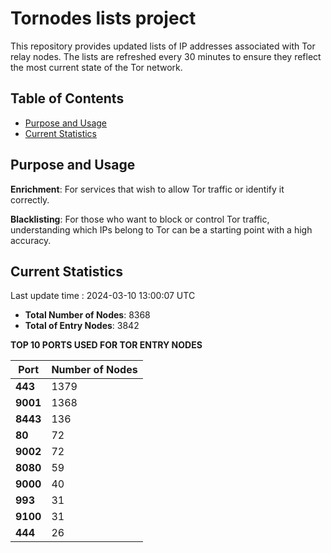 # Tornodes lists project

This repository provides updated lists of IP addresses associated with Tor relay nodes. The lists are refreshed every 30 minutes to ensure they reflect the most current state of the Tor network.

## Table of Contents

- [Purpose and Usage](#purpose-and-usage)
- [Current Statistics](#current-statistics)


## Purpose and Usage

**Enrichment**: For services that wish to allow Tor traffic or identify it correctly.

**Blacklisting**: For those who want to block or control Tor traffic, understanding which IPs belong to Tor can be a starting point with a high accuracy.

## Current Statistics

Last update time : 2024-03-10 13:00:07 UTC

- **Total Number of Nodes**: 8368
- **Total of Entry Nodes**: 3842

**TOP 10 PORTS USED FOR TOR ENTRY NODES**

| **Port** | **Number of Nodes** |
|------|-----------------|
| **443**   | 1379  |
| **9001**   | 1368  |
| **8443**   | 136  |
| **80**   | 72  |
| **9002**   | 72  |
| **8080**   | 59  |
| **9000**   | 40  |
| **993**   | 31  |
| **9100**   | 31  |
| **444**   | 26  |

